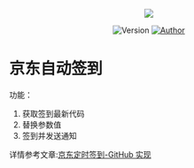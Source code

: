 <p align="center">
    <img src="https://cdn.jsdelivr.net/gh/ruicky/ruicky.github.io/2020/06/05/jd-sign/0.png">
</p>

<p align="center">
    <img alt="Version" src="https://img.shields.io/badge/release-0.0.1-blue"/>
    <a href="https://github.com/ruicky">
        <img alt="Author" src="https://img.shields.io/badge/author-ruicky-blueviolet"/>
    </a>
</p>
 
# 京东自动签到
功能：
1. 获取签到最新代码
2. 替换参数值
3. 签到并发送通知 

详情参考文章:[京东定时签到-GitHub 实现](https://ruicky.me/2020/06/05/jd-sign/)

